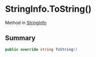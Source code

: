 # StringInfo.ToString()

Method in [StringInfo](api/csharp/yarn.compiler.stringinfo.md)

## Summary



```csharp
public override string ToString()
```

